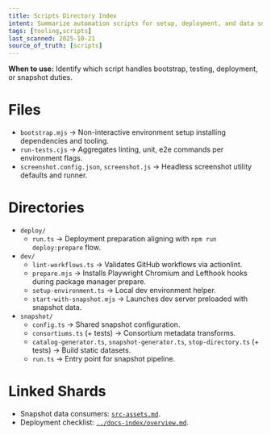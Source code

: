 ```yaml
---
title: Scripts Directory Index
intent: Summarize automation scripts for setup, deployment, and data snapshots
tags: [tooling,scripts]
last_scanned: 2025-10-21
source_of_truth: [scripts]
---
```

**When to use:** Identify which script handles bootstrap, testing, deployment, or snapshot duties.

# Files
- `bootstrap.mjs` → Non-interactive environment setup installing dependencies and tooling.
- `run-tests.cjs` → Aggregates linting, unit, e2e commands per environment flags.
- `screenshot.config.json`, `screenshot.js` → Headless screenshot utility defaults and runner.

# Directories
- `deploy/`
  - `run.ts` → Deployment preparation aligning with `npm run deploy:prepare` flow.
- `dev/`
  - `lint-workflows.ts` → Validates GitHub workflows via actionlint.
  - `prepare.mjs` → Installs Playwright Chromium and Lefthook hooks during package manager prepare.
  - `setup-environment.ts` → Local dev environment helper.
  - `start-with-snapshot.mjs` → Launches dev server preloaded with snapshot data.
- `snapshot/`
  - `config.ts` → Shared snapshot configuration.
  - `consortiums.ts` (+ tests) → Consortium metadata transforms.
  - `catalog-generator.ts`, `snapshot-generator.ts`, `stop-directory.ts` (+ tests) → Build static datasets.
  - `run.ts` → Entry point for snapshot pipeline.

# Linked Shards
- Snapshot data consumers: [`src-assets.md`](./src-assets.md).
- Deployment checklist: [`../docs-index/overview.md`](../docs-index/overview.md#deployment-and-environment-docs).
